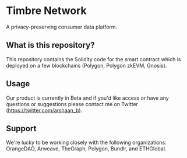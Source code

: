 # Timbre Network

A privacy-preserving consumer data platform.

## What is this repository?

This repository contains the Solidity code for the smart contract which is deployed on a few blockchains (Polygon, Polygon zkEVM, Gnosis).

## Usage

Our product is currently in Beta and if you'd like access or have any questions or suggestions please contact me on Twitter (https://twitter.com/arshaan_b).

## Support

We're lucky to be working closely with the following organizations: OrangeDAO, Arweave, TheGraph, Polygon, Bundlr, and ETHGlobal.
